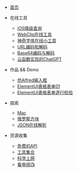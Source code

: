 - [首页](README.md)

- 在线工具
  - [iOS降级查询](https://www.cnblogs.com/wgb1234/p/16701308.html)
  - [WebClip在线工具](https://www.cnblogs.com/wgb1234/p/14969635.html)
  - [神奇字体在线小工具](https://www.cnblogs.com/wgb1234/p/16603478.html)
  - [URL编码和解码](https://www.cnblogs.com/wgb1234/p/15885876.html)
  - [Base64编码与解码](https://www.cnblogs.com/wgb1234/p/15861888.html)
  - [云函数实现的ChatGPT](https://xtkxzp-chat.site.laf.dev)
  
- 作品 && Demo
  - [仿Alfred输入框](pages/Alfred.html ':ignore')
  - [ElementUI表格表单01](pages/ElementUIFormDemo001.html ':ignore')
  - [ElementUI表格表单逐行校验](pages/ElementUIFormDemo002.html ':ignore')

- 探索
  - [Mac](https://bytesfly.github.io/playground-macos/)
  - [俄罗斯方块](https://binaryify.github.io/vue-tetris/?lan=zh)
  - [JSON在线解析](https://bytesfly.github.io/json/)

- 资源收集
  - [免费的API](资源收集/一些免费API.md)
  - [工具集合](资源收集/工具相关.md)
  - [科学上网](资源收集/科学上网.md)
  - [看电视📺](资源收集/看电视.md)